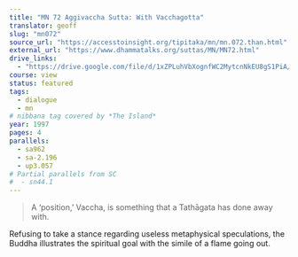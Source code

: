```yaml
---
title: "MN 72 Aggivaccha Sutta: With Vacchagotta"
translator: geoff
slug: "mn072"
source_url: "https://accesstoinsight.org/tipitaka/mn/mn.072.than.html"
external_url: "https://www.dhammatalks.org/suttas/MN/MN72.html"
drive_links:
  - "https://drive.google.com/file/d/1xZPLuhVbXognfWC2MytcnNkEU8gS1PiA/view?usp=drivesdk"
course: view
status: featured
tags:
  - dialogue
  - mn
# nibbana tag covered by *The Island*
year: 1997
pages: 4
parallels:
  - sa962
  - sa-2.196
  - up3.057
# Partial parallels from SC
#  - sn44.1
---
```


> A ‘position,’ Vaccha, is something that a Tathāgata has done away with.

Refusing to take a stance regarding useless metaphysical speculations, the Buddha illustrates the spiritual goal with the simile of a flame going out.
